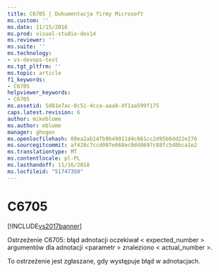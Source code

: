 ```yaml
---
title: C6705 | Dokumentacja firmy Microsoft
ms.custom: ''
ms.date: 11/15/2016
ms.prod: visual-studio-dev14
ms.reviewer: ''
ms.suite: ''
ms.technology:
- vs-devops-test
ms.tgt_pltfrm: ''
ms.topic: article
f1_keywords:
- C6705
helpviewer_keywords:
- C6705
ms.assetid: 5d81e7ac-0c51-4cca-aaa8-df1aa599f175
caps.latest.revision: 6
author: mikeblome
ms.author: mblome
manager: ghogen
ms.openlocfilehash: 09ea2ab14fb9b49911d4c661cc2d95b0dd22e276
ms.sourcegitcommit: af428c7ccd007e668ec0dd8697c88fc5d8bca1e2
ms.translationtype: MT
ms.contentlocale: pl-PL
ms.lasthandoff: 11/16/2018
ms.locfileid: "51747350"
---
```

# <a name="c6705"></a>C6705
[!INCLUDE[vs2017banner](../includes/vs2017banner.md)]

Ostrzeżenie C6705: błąd adnotacji oczekiwał < expected_number > argumentów dla adnotacji \<parametr > znaleziono < actual_number >.  
  
 To ostrzeżenie jest zgłaszane, gdy występuje błąd w adnotacjach.



